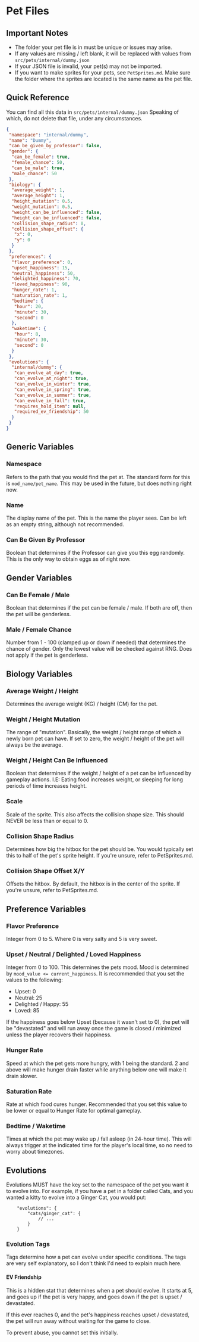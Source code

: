 # Pet Files

## Important Notes

- The folder your pet file is in must be unique or issues may arise.
- If any values are missing / left blank, it will be replaced with values from `src/pets/internal/dummy.json`
- If your JSON file is invalid, your pet(s) may not be imported.
- If you want to make sprites for your pets, see `PetSprites.md`. Make sure the folder where the sprites are located is the same name as the pet file.

## Quick Reference

You can find all this data in `src/pets/internal/dummy.json`
Speaking of which, do not delete that file, under any circumstances.

```json
{
 "namespace": "internal/dummy",
 "name": "Dummy",
 "can_be_given_by_professor": false,
 "gender": {
  "can_be_female": true,
  "female_chance": 50,
  "can_be_male": true,
  "male_chance": 50
 },
 "biology": {
  "average_weight": 1,
  "average_height": 1,
  "height_mutation": 0.5,
  "weight_mutation": 0.5,
  "weight_can_be_influenced": false,
  "height_can_be_influenced": false,
  "collision_shape_radius": 0,
  "collision_shape_offset": {
   "x": 0,
   "y": 0
  }
 },
 "preferences": {
  "flavor_preference": 0,
  "upset_happiness": 15,
  "neutral_happiness": 50,
  "delighted_happiness": 70,
  "loved_happiness": 90,
  "hunger_rate": 1,
  "saturation_rate": 1,
  "bedtime": {
   "hour": 20,
   "minute": 30,
   "second": 0
  },
  "waketime": {
   "hour": 8,
   "minute": 30,
   "second": 0
  }
 },
 "evolutions": {
  "internal/dummy": {
   "can_evolve_at_day": true,
   "can_evolve_at_night": true,
   "can_evolve_in_winter": true,
   "can_evolve_in_spring": true,
   "can_evolve_in_summer": true,
   "can_evolve_in_fall": true,
   "requires_hold_item": null,
   "required_ev_friendship": 50
  }
 }
}
```

## Generic Variables

### Namespace

Refers to the path that you would find the pet at. The standard form for this is `mod_name/pet_name`. This may be used in the future, but does nothing right now.

### Name

The display name of the pet. This is the name the player sees. Can be left as an empty string, although not recommended.

### Can Be Given By Professor

Boolean that determines if the Professor can give you this egg randomly. This is the only way to obtain eggs as of right now.

## Gender Variables

### Can Be Female / Male

Boolean that determines if the pet can be female / male. If both are off, then the pet will be genderless.

### Male / Female Chance

Number from 1 - 100 (clamped up or down if needed) that determines the chance of gender.
Only the lowest value will be checked against RNG.
Does not apply if the pet is genderless.

## Biology Variables

### Average Weight / Height

Determines the average weight (KG) / height (CM) for the pet.

### Weight / Height Mutation

The range of "mutation". Basically, the weight / height range of which a newly born pet can have. If set to zero, the weight / height of the pet will always be the average.

### Weight / Height Can Be Influenced

Boolean that determines if the weight / height of a pet can be influenced by gameplay actions. I.E: Eating food increases weight, or sleeping for long periods of time increases height.

### Scale

Scale of the sprite. This also affects the collision shape size. This should NEVER be less than or equal to 0.

### Collision Shape Radius

Determines how big the hitbox for the pet should be. You would typically set this to half of the pet's sprite height. If you're unsure, refer to PetSprites.md.

### Collision Shape Offset X/Y

Offsets the hitbox. By default, the hitbox is in the center of the sprite. If you're unsure, refer to PetSprites.md.

## Preference Variables

### Flavor Preference

Integer from 0 to 5. Where 0 is very salty and 5 is very sweet.

### Upset / Neutral / Delighted / Loved Happiness

Integer from 0 to 100. This determines the pets mood. Mood is determined by `mood_value <= current_happiness`. It is recommended that you set the values to the following:

- Upset: 0
- Neutral: 25
- Delighted / Happy: 55
- Loved: 85

If the happiness goes below Upset (because it wasn't set to 0), the pet will be "devastated" and will run away once the game is closed / minimized unless the player recovers their happiness.

### Hunger Rate

Speed at which the pet gets more hungry, with 1 being the standard. 2 and above will make hunger drain faster while anything below one will make it drain slower.

### Saturation Rate

Rate at which food cures hunger. Recommended that you set this value to be lower or equal to Hunger Rate for optimal gameplay.

### Bedtime / Waketime

Times at which the pet may wake up / fall asleep (in 24-hour time). This will always trigger at the indicated time for the player's local time, so no need to worry about timezones.

## Evolutions

Evolutions MUST have the key set to the namespace of the pet you want it to evolve into. For example, if you have a pet in a folder called Cats, and you wanted a kitty to evolve into a Ginger Cat, you would put:

```jsonc
    "evolutions": {
        "cats/ginger_cat": {
            // ...
        }
    }
```

### Evolution Tags

Tags determine how a pet can evolve under specific conditions. The tags are very self explanatory, so I don't think I'd need to explain much here.

#### EV Friendship

This is a hidden stat that determines when a pet should evolve. It starts at 5, and goes up if the pet is very happy, and goes down if the pet is upset / devastated.

If this ever reaches 0, and the pet's happiness reaches upset / devastated, the pet will run away without waiting for the game to close.

To prevent abuse, you cannot set this initially.
